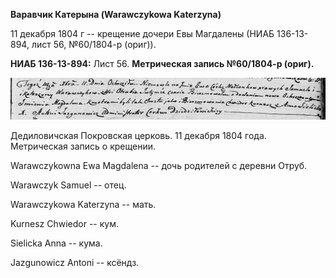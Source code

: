 **Варавчик Катерына (Warawczykowa Katerzyna)**

11 декабря 1804 г -- крещение дочери Евы Магдалены (НИАБ 136-13-894,
лист 56, №60/1804-р (ориг)).

**НИАБ 136-13-894:** Лист 56. **Метрическая запись №60/1804-р (ориг).**

![](./media/b33cdef38e9f8d309ff0e454ae0eb70af13c9eaa.png)

Дедиловичская Покровская церковь. 11 декабря 1804 года. Метрическая
запись о крещении.

Warawczykowna Ewa Magdalena -- дочь родителей с деревни Отруб.

Warawczyk Samuel -- отец.

Warawczykowa Katerzyna -- мать.

Kurnesz Chwiedor -- кум.

Sielicka Anna -- кума.

Jazgunowicz Antoni -- ксёндз.
